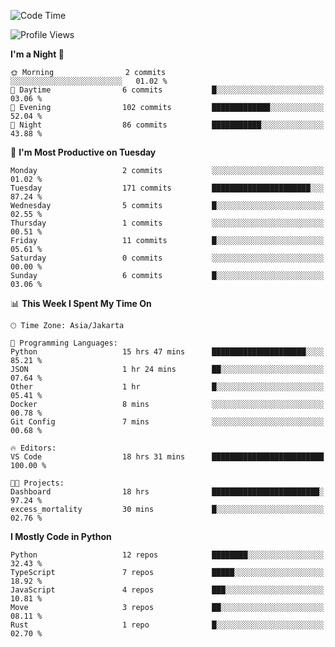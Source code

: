 <!--START_SECTION:waka-->
![Code Time](http://img.shields.io/badge/Code%20Time-1%2C823%20hrs%2038%20mins-blue)

![Profile Views](http://img.shields.io/badge/Profile%20Views-6-blue)

**I'm a Night 🦉** 

```text
🌞 Morning                2 commits           ░░░░░░░░░░░░░░░░░░░░░░░░░   01.02 % 
🌆 Daytime                6 commits           █░░░░░░░░░░░░░░░░░░░░░░░░   03.06 % 
🌃 Evening                102 commits         █████████████░░░░░░░░░░░░   52.04 % 
🌙 Night                  86 commits          ███████████░░░░░░░░░░░░░░   43.88 % 
```
📅 **I'm Most Productive on Tuesday** 

```text
Monday                   2 commits           ░░░░░░░░░░░░░░░░░░░░░░░░░   01.02 % 
Tuesday                  171 commits         ██████████████████████░░░   87.24 % 
Wednesday                5 commits           █░░░░░░░░░░░░░░░░░░░░░░░░   02.55 % 
Thursday                 1 commits           ░░░░░░░░░░░░░░░░░░░░░░░░░   00.51 % 
Friday                   11 commits          █░░░░░░░░░░░░░░░░░░░░░░░░   05.61 % 
Saturday                 0 commits           ░░░░░░░░░░░░░░░░░░░░░░░░░   00.00 % 
Sunday                   6 commits           █░░░░░░░░░░░░░░░░░░░░░░░░   03.06 % 
```


📊 **This Week I Spent My Time On** 

```text
🕑︎ Time Zone: Asia/Jakarta

💬 Programming Languages: 
Python                   15 hrs 47 mins      █████████████████████░░░░   85.21 % 
JSON                     1 hr 24 mins        ██░░░░░░░░░░░░░░░░░░░░░░░   07.64 % 
Other                    1 hr                █░░░░░░░░░░░░░░░░░░░░░░░░   05.41 % 
Docker                   8 mins              ░░░░░░░░░░░░░░░░░░░░░░░░░   00.78 % 
Git Config               7 mins              ░░░░░░░░░░░░░░░░░░░░░░░░░   00.68 % 

🔥 Editors: 
VS Code                  18 hrs 31 mins      █████████████████████████   100.00 % 

🐱‍💻 Projects: 
Dashboard                18 hrs              ████████████████████████░   97.24 % 
excess_mortality         30 mins             █░░░░░░░░░░░░░░░░░░░░░░░░   02.76 % 
```

**I Mostly Code in Python** 

```text
Python                   12 repos            ████████░░░░░░░░░░░░░░░░░   32.43 % 
TypeScript               7 repos             █████░░░░░░░░░░░░░░░░░░░░   18.92 % 
JavaScript               4 repos             ███░░░░░░░░░░░░░░░░░░░░░░   10.81 % 
Move                     3 repos             ██░░░░░░░░░░░░░░░░░░░░░░░   08.11 % 
Rust                     1 repo              █░░░░░░░░░░░░░░░░░░░░░░░░   02.70 % 
```




<!--END_SECTION:waka-->

